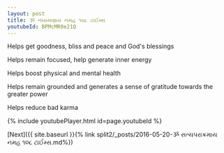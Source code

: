 ```yaml
---
layout: post
title: ૐ નારાયણાય નમહ ૧૦૮ ટાઈમ્સ
youtubeId: BPMcMR0e21Q
---
```

 
 
Helps get goodness, bliss and peace and God's blessings
 
Helps remain focused, help generate inner energy 
 
Helps boost physical and mental health 
 
Helps remain grounded and generates a sense of gratitude towards the greater power 
 
Helps reduce bad karma
 
 
 
 


{% include youtubePlayer.html id=page.youtubeId %}
 
[Next]({{ site.baseurl }}{% link  split2/_posts/2016-05-20-ૐ સત્યપરાક્રમાય નમહ ૧૦૮ ટાઈમ્સ.md%})
 
